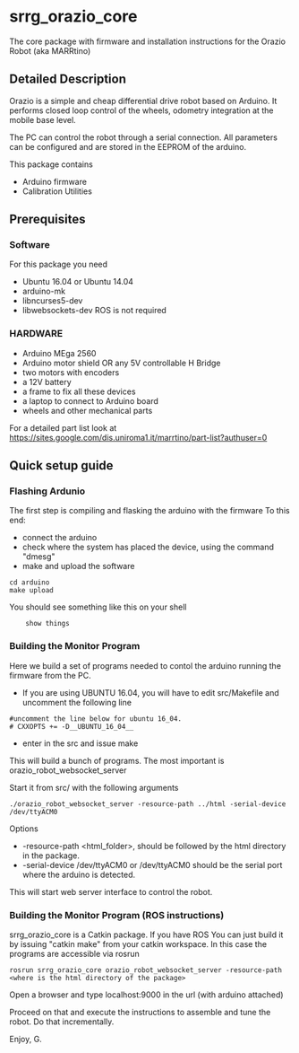 # srrg_orazio_core
The core package with firmware and installation instructions for
the Orazio Robot (aka MARRtino)

## Detailed Description

Orazio is a simple and cheap differential drive robot based on Arduino.
It performs closed loop control of the wheels, odometry integration
at the mobile base level.

The PC can control the robot through a serial connection.
All parameters can be configured and are stored in the EEPROM of the
arduino.

This package contains

* Arduino firmware
* Calibration Utilities

## Prerequisites

### Software

For this package you need
* Ubuntu 16.04 or Ubuntu 14.04
* arduino-mk 
* libncurses5-dev
* libwebsockets-dev
ROS is not required

### HARDWARE

* Arduino MEga 2560
* Arduino motor shield OR any 5V controllable H Bridge
* two motors with encoders
* a 12V battery
* a frame to fix all these devices
* a laptop to connect to Arduino board
* wheels and other mechanical parts

For a detailed part list look at 
https://sites.google.com/dis.uniroma1.it/marrtino/part-list?authuser=0

## Quick setup guide

### Flashing Ardunio
The first step is compiling and flasking the arduino with the firmware
To this end:
* connect the arduino
* check where the system has placed the device, using
  the command "dmesg"
* make and upload the software

```
cd arduino
make upload
```

You should see something like this on your shell

```
    show things
```

### Building the Monitor Program
Here we build a set of programs needed to contol
the arduino running the firmware from the PC.

* If you are using UBUNTU 16.04, you will have 
  to edit src/Makefile and uncomment the following line

```
#uncomment the line below for ubuntu 16_04.
# CXXOPTS += -D__UBUNTU_16_04__

```

* enter in the src and issue make

This will build a bunch of programs.
The most important is orazio_robot_websocket_server

Start it from src/ with the following arguments

```
./orazio_robot_websocket_server -resource-path ../html -serial-device /dev/ttyACM0

```
Options
* -resource-path <html_folder>, should be followed by the html directory in the package.
* -serial-device /dev/ttyACM0 or /dev/ttyACM0 should be the serial port where the arduino
  is detected.

This will start  web server interface to control the robot.

### Building the Monitor Program (ROS instructions)

srrg_orazio_core is a Catkin package. If you have ROS
You can just build it by issuing "catkin make" from your catkin workspace.
In this case the programs are accessible via rosrun


```
rosrun srrg_orazio_core orazio_robot_websocket_server -resource-path <where is the html directory of the package>

```


Open a browser and type localhost:9000 in the url (with arduino attached)

Proceed on that and execute the instructions to assemble and tune the robot.
Do that incrementally.


Enjoy,
	G.
